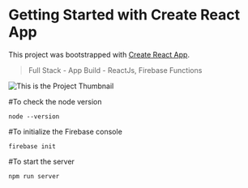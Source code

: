 # Getting Started with Create React App

This project was bootstrapped with [Create React App](https://github.com/facebook/create-react-app).

> Full Stack - App Build - ReactJs, Firebase Functions

![This is the Project Thumbnail](../images/images/thumb.png)

#To check the node version

```
node --version
```

#To initialize the Firebase console

```
firebase init
```

#To start the server

```
npm run server
```
